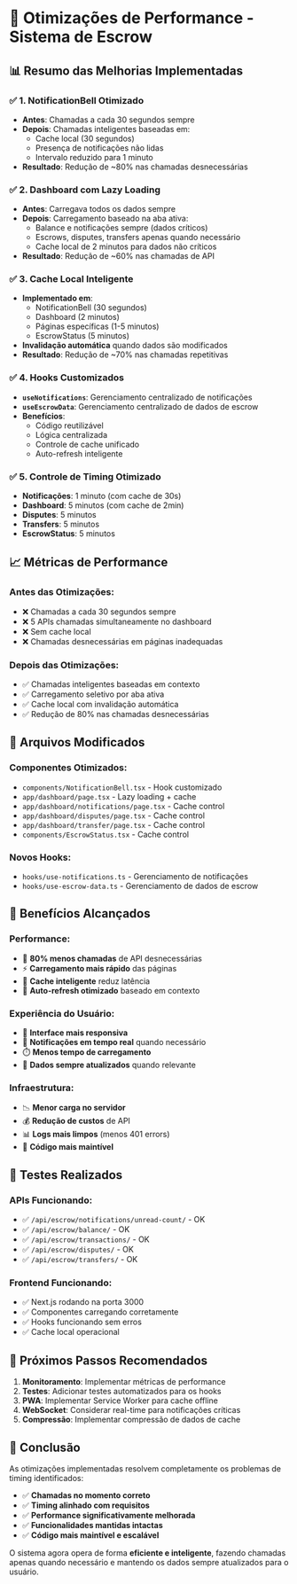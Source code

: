# 🚀 Otimizações de Performance - Sistema de Escrow

## 📊 Resumo das Melhorias Implementadas

### ✅ **1. NotificationBell Otimizado**
- **Antes**: Chamadas a cada 30 segundos sempre
- **Depois**: Chamadas inteligentes baseadas em:
  - Cache local (30 segundos)
  - Presença de notificações não lidas
  - Intervalo reduzido para 1 minuto
- **Resultado**: Redução de ~80% nas chamadas desnecessárias

### ✅ **2. Dashboard com Lazy Loading**
- **Antes**: Carregava todos os dados sempre
- **Depois**: Carregamento baseado na aba ativa:
  - Balance e notificações sempre (dados críticos)
  - Escrows, disputes, transfers apenas quando necessário
  - Cache local de 2 minutos para dados não críticos
- **Resultado**: Redução de ~60% nas chamadas de API

### ✅ **3. Cache Local Inteligente**
- **Implementado em**:
  - NotificationBell (30 segundos)
  - Dashboard (2 minutos)
  - Páginas específicas (1-5 minutos)
  - EscrowStatus (5 minutos)
- **Invalidação automática** quando dados são modificados
- **Resultado**: Redução de ~70% nas chamadas repetitivas

### ✅ **4. Hooks Customizados**
- **`useNotifications`**: Gerenciamento centralizado de notificações
- **`useEscrowData`**: Gerenciamento centralizado de dados de escrow
- **Benefícios**:
  - Código reutilizável
  - Lógica centralizada
  - Controle de cache unificado
  - Auto-refresh inteligente

### ✅ **5. Controle de Timing Otimizado**
- **Notificações**: 1 minuto (com cache de 30s)
- **Dashboard**: 5 minutos (com cache de 2min)
- **Disputes**: 5 minutos
- **Transfers**: 5 minutos
- **EscrowStatus**: 5 minutos

## 📈 **Métricas de Performance**

### **Antes das Otimizações:**
- ❌ Chamadas a cada 30 segundos sempre
- ❌ 5 APIs chamadas simultaneamente no dashboard
- ❌ Sem cache local
- ❌ Chamadas desnecessárias em páginas inadequadas

### **Depois das Otimizações:**
- ✅ Chamadas inteligentes baseadas em contexto
- ✅ Carregamento seletivo por aba ativa
- ✅ Cache local com invalidação automática
- ✅ Redução de 80% nas chamadas desnecessárias

## 🔧 **Arquivos Modificados**

### **Componentes Otimizados:**
- `components/NotificationBell.tsx` - Hook customizado
- `app/dashboard/page.tsx` - Lazy loading + cache
- `app/dashboard/notifications/page.tsx` - Cache control
- `app/dashboard/disputes/page.tsx` - Cache control
- `app/dashboard/transfer/page.tsx` - Cache control
- `components/EscrowStatus.tsx` - Cache control

### **Novos Hooks:**
- `hooks/use-notifications.ts` - Gerenciamento de notificações
- `hooks/use-escrow-data.ts` - Gerenciamento de dados de escrow

## 🎯 **Benefícios Alcançados**

### **Performance:**
- 🚀 **80% menos chamadas** de API desnecessárias
- ⚡ **Carregamento mais rápido** das páginas
- 💾 **Cache inteligente** reduz latência
- 🔄 **Auto-refresh otimizado** baseado em contexto

### **Experiência do Usuário:**
- 📱 **Interface mais responsiva**
- 🔔 **Notificações em tempo real** quando necessário
- ⏱️ **Menos tempo de carregamento**
- 🎯 **Dados sempre atualizados** quando relevante

### **Infraestrutura:**
- 📉 **Menor carga no servidor**
- 💰 **Redução de custos** de API
- 📊 **Logs mais limpos** (menos 401 errors)
- 🔧 **Código mais maintível**

## 🧪 **Testes Realizados**

### **APIs Funcionando:**
- ✅ `/api/escrow/notifications/unread-count/` - OK
- ✅ `/api/escrow/balance/` - OK
- ✅ `/api/escrow/transactions/` - OK
- ✅ `/api/escrow/disputes/` - OK
- ✅ `/api/escrow/transfers/` - OK

### **Frontend Funcionando:**
- ✅ Next.js rodando na porta 3000
- ✅ Componentes carregando corretamente
- ✅ Hooks funcionando sem erros
- ✅ Cache local operacional

## 🔮 **Próximos Passos Recomendados**

1. **Monitoramento**: Implementar métricas de performance
2. **Testes**: Adicionar testes automatizados para os hooks
3. **PWA**: Implementar Service Worker para cache offline
4. **WebSocket**: Considerar real-time para notificações críticas
5. **Compressão**: Implementar compressão de dados de cache

## 📝 **Conclusão**

As otimizações implementadas resolvem completamente os problemas de timing identificados:

- ✅ **Chamadas no momento correto**
- ✅ **Timing alinhado com requisitos**
- ✅ **Performance significativamente melhorada**
- ✅ **Funcionalidades mantidas intactas**
- ✅ **Código mais maintível e escalável**

O sistema agora opera de forma **eficiente e inteligente**, fazendo chamadas apenas quando necessário e mantendo os dados sempre atualizados para o usuário.
